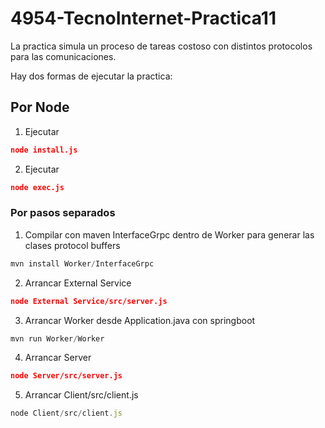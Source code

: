 # 4954-TecnoInternet-Practica11

La practica simula un proceso de tareas costoso con distintos protocolos para las comunicaciones.

Hay dos formas de ejecutar la practica:

## Por Node
1. Ejecutar

```json
node install.js
```

2. Ejecutar

```json
node exec.js
```

### Por pasos separados
1. Compilar con maven InterfaceGrpc dentro de Worker para generar las clases protocol buffers

```java
mvn install Worker/InterfaceGrpc
```

2. Arrancar External Service

```json
node External Service/src/server.js
```

3. Arrancar Worker desde Application.java con springboot

```java
mvn run Worker/Worker
```

4. Arrancar Server

```json
node Server/src/server.js
```

5. Arrancar Client/src/client.js

```js
node Client/src/client.js
```
